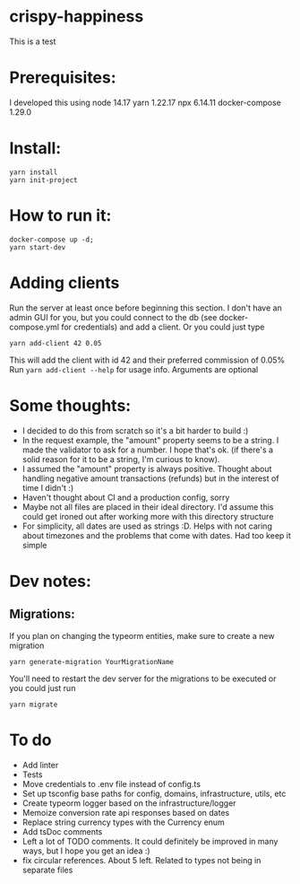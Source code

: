 # crispy-happiness
This is a test

# Prerequisites:
I developed this using
node 14.17
yarn 1.22.17
npx 6.14.11
docker-compose 1.29.0

# Install:
```
yarn install
yarn init-project
```

# How to run it:
```
docker-compose up -d;
yarn start-dev
```

# Adding clients
Run the server at least once before beginning this section.
I don't have an admin GUI for you, but you could connect to the db (see docker-compose.yml for credentials) and add a client.
Or you could just type
```
yarn add-client 42 0.05
```
This will add the client with id 42 and their preferred commission of 0.05%
Run `yarn add-client --help` for usage info. Arguments are optional

# Some thoughts:
* I decided to do this from scratch so it's a bit harder to build :)
* In the request example, the "amount" property seems to be a string. I made the validator to ask for a number. 
I hope that's ok. (if there's a solid reason for it to be a string, I'm curious to know).
* I assumed the "amount" property is always positive. Thought about handling negative amount transactions (refunds)
but in the interest of time I didn't :)
* Haven't thought about CI and a production config, sorry
* Maybe not all files are placed in their ideal directory. I'd assume this could get ironed out after working more with this directory structure
* For simplicity, all dates are used as strings :D. Helps with not caring about timezones and the problems that come with dates. Had too keep it simple

# Dev notes:

## Migrations:
If you plan on changing the typeorm entities, make sure to create a new migration
```
yarn generate-migration YourMigrationName
```
You'll need to restart the dev server for the migrations to be executed or
you could just run 
```
yarn migrate
```

# To do 
* Add linter
* Tests
* Move credentials to .env file instead of config.ts
* Set up tsconfig base paths for config, domains, infrastructure, utils, etc
* Create typeorm logger based on the infrastructure/logger
* Memoize conversion rate api responses based on dates
* Replace string currency types with the Currency enum
* Add tsDoc comments
* Left a lot of TODO comments. It could definitely be improved in many ways, but I hope you get an idea :)
* fix circular references. About 5 left. Related to types not being in separate files